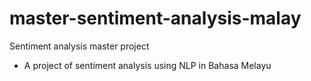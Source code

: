 # master-sentiment-analysis-malay
Sentiment analysis master project
- A project of sentiment analysis using NLP in Bahasa Melayu
